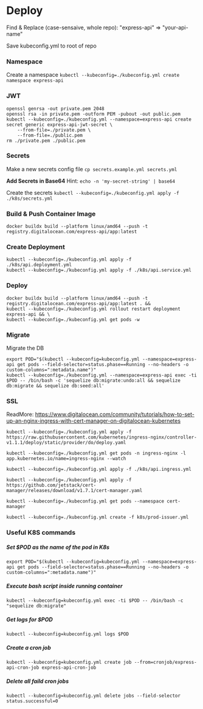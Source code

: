 # Deploy

Find & Replace (case-sensaive, whole repo): "express-api" => "your-api-name" 

Save kubeconfig.yml to root of repo


### Namespace
Create a namespace
`kubectl --kubeconfig=./kubeconfig.yml create namespace express-api`


### JWT
```
openssl genrsa -out private.pem 2048
openssl rsa -in private.pem -outform PEM -pubout -out public.pem
kubectl --kubeconfig=./kubeconfig.yml --namespace=express-api create secret generic express-api-jwt-secret \
    --from-file=./private.pem \
    --from-file=./public.pem
rm ./private.pem ./public.pem 
```


### Secrets
Make a new secrets config file
`cp secrets.example.yml secrets.yml`

__Add Secrets in Base64__
Hint: `echo -n 'my-secret-string' | base64`

Create the secrets
`kubectl --kubeconfig=./kubeconfig.yml apply -f ./k8s/secrets.yml`


### Build & Push Container Image
```
docker buildx build --platform linux/amd64 --push -t registry.digitalocean.com/express-api/app:latest
```

### Create Deployment
```
kubectl --kubeconfig=./kubeconfig.yml apply -f ./k8s/api.deployment.yml
kubectl --kubeconfig=./kubeconfig.yml apply -f ./k8s/api.service.yml
```

### Deploy
```
docker buildx build --platform linux/amd64 --push -t registry.digitalocean.com/express-api/app:latest . && 
kubectl --kubeconfig=./kubeconfig.yml rollout restart deployment express-api && \
kubectl --kubeconfig=./kubeconfig.yml get pods -w
```


### Migrate
Migrate the DB
```
export POD="$(kubectl --kubeconfig=kubeconfig.yml --namespace=express-api get pods --field-selector=status.phase==Running --no-headers -o custom-columns=":metadata.name")"
kubectl --kubeconfig=./kubeconfig.yml --namespace=express-api exec -ti $POD -- /bin/bash -c 'sequelize db:migrate:undo:all && sequelize db:migrate && sequelize db:seed:all'
```

### SSL
ReadMore: https://www.digitalocean.com/community/tutorials/how-to-set-up-an-nginx-ingress-with-cert-manager-on-digitalocean-kubernetes

```
kubectl --kubeconfig=./kubeconfig.yml apply -f https://raw.githubusercontent.com/kubernetes/ingress-nginx/controller-v1.1.1/deploy/static/provider/do/deploy.yaml

kubectl --kubeconfig=./kubeconfig.yml get pods -n ingress-nginx -l app.kubernetes.io/name=ingress-nginx --watch

kubectl --kubeconfig=./kubeconfig.yml apply -f ./k8s/api.ingress.yml

kubectl --kubeconfig=./kubeconfig.yml apply -f https://github.com/jetstack/cert-manager/releases/download/v1.7.1/cert-manager.yaml

kubectl --kubeconfig=./kubeconfig.yml get pods --namespace cert-manager

kubectl --kubeconfig=./kubeconfig.yml create -f k8s/prod-issuer.yml
```

### Useful K8S commands
##### Set $POD as the name of the pod in K8s
`export POD="$(kubectl --kubeconfig=kubeconfig.yml --namespace=express-api get pods --field-selector=status.phase==Running --no-headers -o custom-columns=":metadata.name")"`

##### Execute bash script inside running container
`kubectl --kubeconfig=kubeconfig.yml exec -ti $POD -- /bin/bash -c "sequelize db:migrate"`

##### Get logs for $POD
`kubectl --kubeconfig=kubeconfig.yml logs $POD`

##### Create a cron job
`kubectl --kubeconfig=kubeconfig.yml create job --from=cronjob/express-api-cron-job express-api-cron-job`

##### Delete all faild cron jobs
`kubectl --kubeconfig=kubeconfig.yml delete jobs --field-selector status.successful=0`
